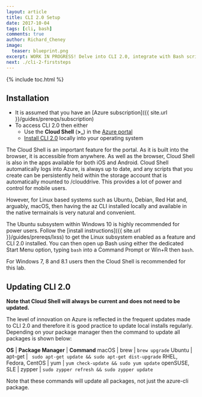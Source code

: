 ```yaml
---
layout: article
title: CLI 2.0 Setup
date: 2017-10-04
tags: [cli, bash]
comments: true
author: Richard_Cheney
image:
  teaser: blueprint.png
excerpt: WORK IN PROGRESS! Delve into CLI 2.0, integrate with Bash scripts and unlock the power of the JMESPATH queries. 
next: ./cli-2-firststeps
---
```

{% include toc.html %}

## Installation

* It is assumed that you have an [Azure subscription]({{ site.url }}/guides/prereqs/subscription) 
* To access CLI 2.0 then either
  * Use the **Cloud Shell** (**>_**) in the [Azure portal](https://portal.azure.com)
  * [Install CLI 2.0](https://docs.microsoft.com/en-us/cli/azure/install-azure-cli?view=azure-cli-latest) locally into your operating system

The Cloud Shell is an important feature for the portal.  As it is built into the browser, it is accessible from anywhere. As well as the browser, Cloud Shell is also in the apps available for both iOS and Android.  Cloud Shell automatically logs into Azure, is always up to date, and any scripts that you create can be persistently held within the storage account that is automatically mounted to /clouddrive.  This provides a lot of power and control for mobile users.

However, for Linux based systems such as Ubuntu, Debian, Red Hat and, arguably, macOS, then having the az CLI installed locally and available in the native termainals is very natural and convenient. 

The Ubuntu subsystem within Windows 10 is highly recommended for power users. Follow the [install instructions]({{ site.url }}/guides/prereqs/lxss) to get the Linux subsystem enabled as a feature and CLI 2.0 installed. You can then open up Bash using either the dedicated Start Menu option, typing ```bash``` into a Command Prompt or Win+R then ```bash```. 

For Windows 7, 8 and 8.1 users then the Cloud Shell is recommended for this lab.

## Updating CLI 2.0

**Note that Cloud Shell will always be current and does not need to be updated.**

The level of innovation on Azure is reflected in the frequent updates made to CLI 2.0 and therefore it is good practice to update local installs regularly.  Depending on your package manager then the command to update all packages is shown below:

**OS** | **Package Manager** | **Command**
macOS | brew | ```brew upgrade```
Ubuntu | apt-get | ``` sudo apt-get update && sudo apt-get dist-upgrade```
RHEL, Fedora, CentOS | yum | ```yum check-update && sudo yum update```
openSUSE, SLE | zypper | ```sudo zypper refresh && sudo zypper update```

Note that these commands will update all packages, not just the azure-cli package.